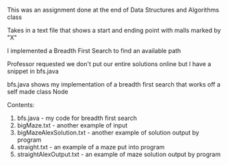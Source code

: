 This was an assignment done at the end of Data Structures and Algorithms class

Takes in a text file that shows a start and ending point with malls marked by "X"

I implemented a Breadth First Search to find an available path

Professor requested we don't put our entire solutions online but I have a snippet in bfs.java

bfs.java shows my implementation of a breadth first search that works off a self made class Node

Contents:
1. bfs.java - my code for breadth first search
2. bigMaze.txt - another example of input
3. bigMazeAlexSolution.txt - another example of solution output by program
4. straight.txt - an example of a maze put into program
5. straightAlexOutput.txt - an example of maze solution output by program
 
